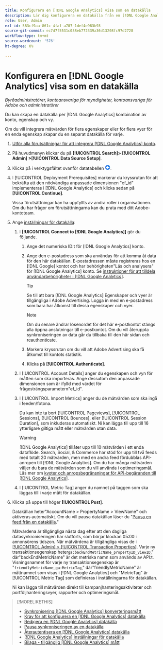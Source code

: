 ```yaml
---
title: Konfigurera en [!DNL Google Analytics] visa som en datakälla
description: Lär dig konfigurera en datakälla från en [!DNL Google Analytics] vy.
role: User, Admin
exl-id: 583cf9aa-861c-4faf-a707-1def4e983b93
source-git-commit: ec7d7f5531c038eb772339a36d13208fc97d2728
workflow-type: tm+mt
source-wordcount: '576'
ht-degree: 0%

---
```


# Konfigurera en [!DNL Google Analytics] visa som en datakälla

*Byråadministratörer, kontoansvariga för myndigheter, kontoansvariga för Adobe och administratörer*

Du kan skapa en datakälla per [!DNL Google Analytics] kombination av konto, egenskap och vy.

Om du vill integrera mätvärden för flera egenskaper eller för flera vyer för en enda egenskap skapar du en separat datakälla för varje.

1. [Utför alla förutsättningar för att integrera [!DNL Google Analytics] konto](data-source-prerequisites.md).

1. På huvudmenyn klickar du på **[!UICONTROL Search]> [!UICONTROL Admin] >[!UICONTROL Data Source Setup]**.

1. Klicka på i verktygsfältet ovanför datatabellen ![Skapa](/help/search-social-commerce/assets/add.png "Skapa").

1. I [!UICONTROL Deployment Prerequisites] markerar du kryssrutan för att bekräfta att den nödvändiga anpassade dimensionen &quot;ef_id&quot; implementeras i [!DNL Google Analytics] och klicka sedan på **[!UICONTROL Continue]**.

   Vissa förutsättningar kan ha uppfyllts av andra roller i organisationen. Om du har frågor om förutsättningarna kan du prata med ditt Adobe-kontoteam.

1. Ange [inställningar för datakälla](data-source-settings.md):

   1. I **[!UICONTROL Connect to [!DNL Google Analytics]]** gör du följande.

      1. Ange det numeriska ID:t för [!DNL Google Analytics] konto.

      1. Ange den e-postadress som ska användas för att komma åt data för den här datakällan. E-postadressen måste registreras hos en [!DNL Google] kontot och har behörigheten&quot;Läs och analysera&quot; för [!DNL Google Analytics] konto. Se [instruktioner för att tilldela användarbehörigheter i [!DNL Google Analytics]](https://support.google.com/analytics/answer/9305587).

         >[!TIP]
         >
         >Se till att bara [!DNL Google Analytics] Egenskaper och vyer är tillgängliga i Adobe Advertising. Logga in med en e-postadress som bara har åtkomst till dessa egenskaper och vyer.

         >[!NOTE]
         >
         >Om du senare ändrar lösenordet för det här e-postkontot stängs alla öppna anslutningar till e-postkontot. Om du vill återuppta synkroniseringen av data går du tillbaka till den här sidan och [reauthenticate](data-source-reauthenticate.md).

      1. Markera kryssrutan om du vill att Adobe Advertising ska få åtkomst till kontots statistik.

      1. Klicka på **[!UICONTROL Authenticate]**.

   1. I [!UICONTROL Account Details] anger du egenskapen och vyn för måtten som ska importeras. Ange dessutom den anpassade dimensionen som är ifylld med värdet för frågesträngsparametern&quot;ef_id&quot;.

   1. I [!UICONTROL Import Metrics] anger du de mätvärden som ska ingå i feeden/fotona.

      Du kan inte ta bort [!UICONTROL Pageviews], [!UICONTROL Sessions], [!UICONTROL Bounces], eller [!UICONTROL Session Duration], som inkluderas automatiskt. Ni kan lägga till upp till 16 ytterligare giltiga mått eller mätvärden utan data.

      >[!WARNING]
      >
      >[!DNL Google Analytics] tillåter upp till 10 mätvärden i ett enda dataflöde. Search, Social, &amp; Commerce har stöd för upp till två feeds med totalt 20 mätvärden, men med en andra feed fördubblas API-anropen till [!DNL Google Analytics]. Om du har många mätvärden väljer du bara de mätvärden som du vill använda i optimeringsmål. Läs mer om [kvoter och anropsbegränsningar för API-begäranden till [!DNL Google Analytics]](https://developers.google.com/analytics/devguides/reporting/core/v4/limits-quotas).

   1. I [!UICONTROL Metric Tag] anger du namnet på taggen som ska läggas till i varje mått för datakällan.

1. Klicka på uppe till höger **[!UICONTROL Post]**.

   Datakällan heter&quot;AccountName > PropertyName > ViewName&quot; och aktiveras automatiskt. Om du vill pausa datakällan läser du &quot;[Pausa en feed från en datakälla](data-source-pause.md).&quot;

   Mätvärdena är tillgängliga nästa dag efter att den dagliga datasynkroniseringen har slutförts, som börjar klockan 05:00 i annonsörens tidszon. När mätvärdena är tillgängliga visas de i [[!UICONTROL Admin] > [!UICONTROL Transaction Properties]](/help/search-social-commerce/admin/transaction-properties/transaction-property-about.md). Varje ny transaktionsegenskap heter`ga:backEndMetricName_propertyID_viewID`,&quot; där&quot;backEndMetricName&quot; är det metriska namn som används av API:t. Visningsnamnet för varje ny transaktionsegenskap är &quot;`friendlyMetricName_ga:MetricTag`,&quot; där&quot;friendlyMetricName&quot; är måttnamnet som visas i [!DNL Google Analytics] och &quot;MetricTag&quot; är [!UICONTROL Metric Tag] som definieras i inställningarna för datakällan.

   Ni kan lägga till mätvärden direkt till kampanjhanteringsaktiviteter och portföljhanteringsvyer, rapporter och optimeringsmål.

>[!MORELIKETHIS]
>
>* [Synkronisering [!DNL Google Analytics] konverteringsmått](data-source-about.md)
>* [Krav för att konfigurera en [!DNL Google Analytics] datakälla](data-source-prerequisites.md)
>* [Redigera en [!DNL Google Analytics] datakälla](data-source-edit.md)
>* [Pausa synkroniseringen av en datakälla](data-source-pause.md)
>* [Återautentisera en [!DNL Google Analytics] datakälla](data-source-reauthenticate.md)
>* [[!DNL Google Analytics] inställningar för datakälla](data-source-settings.md)
>* [Bilaga - tillgänglig [!DNL Google Analytics] mått](data-source-ga-metrics.md)
